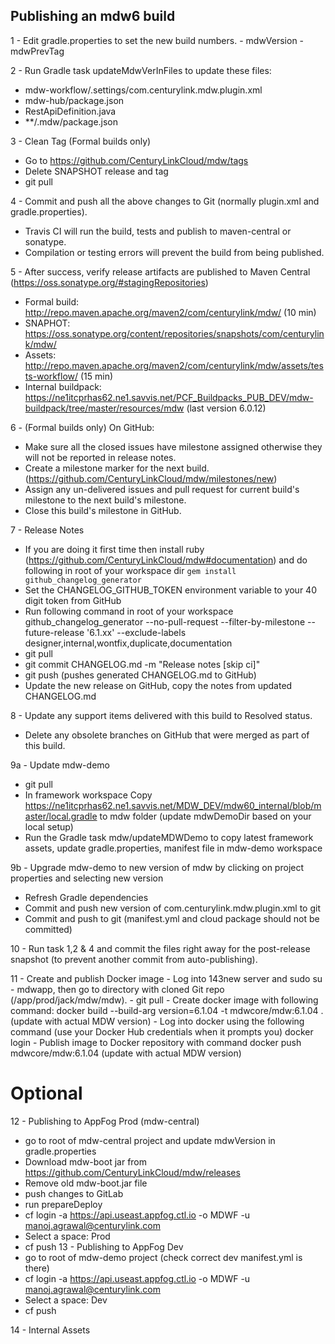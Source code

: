 ## Publishing an mdw6 build

1 - Edit gradle.properties to set the new build numbers.
    - mdwVersion
    - mdwPrevTag
    
2 - Run Gradle task updateMdwVerInFiles to update these files: 
  - mdw-workflow/.settings/com.centurylink.mdw.plugin.xml
  - mdw-hub/package.json
  - RestApiDefinition.java
  - **/.mdw/package.json

3 - Clean Tag (Formal builds only)
  - Go to https://github.com/CenturyLinkCloud/mdw/tags
  - Delete SNAPSHOT release and tag
  - git pull
        
4 - Commit and push all the above changes to Git (normally plugin.xml and gradle.properties).
  - Travis CI will run the build, tests and publish to maven-central or sonatype.
  - Compilation or testing errors will prevent the build from being published.

5 - After success, verify release artifacts are published to Maven Central (https://oss.sonatype.org/#stagingRepositories)
  - Formal build:       http://repo.maven.apache.org/maven2/com/centurylink/mdw/ (10 min)
  - SNAPHOT:            https://oss.sonatype.org/content/repositories/snapshots/com/centurylink/mdw/ 
  - Assets:             http://repo.maven.apache.org/maven2/com/centurylink/mdw/assets/tests-workflow/  (15 min)
  - Internal buildpack: https://ne1itcprhas62.ne1.savvis.net/PCF_Buildpacks_PUB_DEV/mdw-buildpack/tree/master/resources/mdw (last version 6.0.12) 

6 - (Formal builds only) On GitHub:
  - Make sure all the closed issues have milestone assigned otherwise they will not be reported in release notes.
  - Create a milestone marker for the next build. (https://github.com/CenturyLinkCloud/mdw/milestones/new)
  - Assign any un-delivered issues and pull request for current build's milestone to the next build's milestone.
  - Close this build's milestone in GitHub.
    
7 - Release Notes
  - If you are doing it first time then install ruby (https://github.com/CenturyLinkCloud/mdw#documentation) and do following in root of your workspace dir 
    `gem install github_changelog_generator`
  - Set the CHANGELOG_GITHUB_TOKEN environment variable to your 40 digit token from GitHub
  - Run following command in root of your workspace
  github_changelog_generator --no-pull-request  --filter-by-milestone --future-release '6.1.xx' --exclude-labels designer,internal,wontfix,duplicate,documentation
  - git pull
  - git commit CHANGELOG.md -m "Release notes [skip ci]" 
  - git push (pushes generated CHANGELOG.md to GitHub)
  - Update the new release on GitHub, copy the notes from updated CHANGELOG.md

8 - Update any support items delivered with this build to Resolved status.
  - Delete any obsolete branches on GitHub that were merged as part of this build.

9a - Update mdw-demo
  - git pull 
  - In framework workspace Copy https://ne1itcprhas62.ne1.savvis.net/MDW_DEV/mdw60_internal/blob/master/local.gradle to mdw folder (update mdwDemoDir based on your local setup) 
  - Run the Gradle task mdw/updateMDWDemo to copy latest framework assets, update gradle.properties, manifest file in mdw-demo workspace
   
9b - Upgrade mdw-demo to new version of mdw by clicking on project properties and selecting new version
  - Refresh Gradle dependencies
  - Commit and push new version of com.centurylink.mdw.plugin.xml to git
  - Commit and push to git (manifest.yml and cloud package should not be committed)

10 - Run task 1,2 & 4 and commit the files right away for the post-release snapshot (to prevent another commit from auto-publishing).

11 - Create and publish Docker image
    - Log into 143new server and sudo su - mdwapp, then go to directory with cloned Git repo (/app/prod/jack/mdw/mdw).
    - git pull
    - Create docker image with following command:
        docker build --build-arg version=6.1.04 -t mdwcore/mdw:6.1.04 .   (update with actual MDW version)
    - Log into docker using the following command (use your Docker Hub credentials when it prompts you)
        docker login
    - Publish image to Docker repository with command
        docker push mdwcore/mdw:6.1.04   (update with actual MDW version)
        
# Optional
12 - Publishing to AppFog Prod (mdw-central)
   -  go to root of mdw-central project and update mdwVersion in gradle.properties
   -  Download mdw-boot jar from https://github.com/CenturyLinkCloud/mdw/releases
   -  Remove old mdw-boot.jar file
   -  push changes to GitLab
   -  run prepareDeploy
   -  cf login -a https://api.useast.appfog.ctl.io -o MDWF -u manoj.agrawal@centurylink.com
   -  Select a space: Prod
   -  cf push
 13 - Publishing to AppFog Dev
   -  go to root of mdw-demo project (check correct dev manifest.yml is there)
   -  cf login -a https://api.useast.appfog.ctl.io -o MDWF -u manoj.agrawal@centurylink.com
   -  Select a space: Dev
   -  cf push
   
14 - Internal Assets
